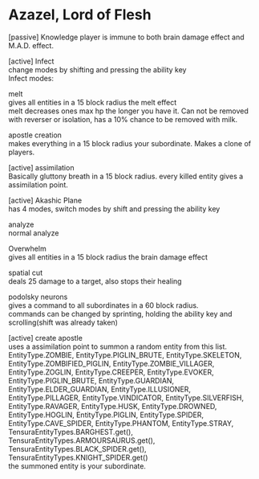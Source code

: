 # Azazel, Lord of Flesh

[passive] Knowledge
player is immune to both brain damage effect and M.A.D. effect.

[active] Infect\
change modes by shifting and pressing the ability key\
Infect modes:

melt\
gives all entities in a 15 block radius the melt effect\
melt decreases ones max hp the longer you have it. Can not be removed with reverser or 
isolation, has a 10% chance to be removed with milk.

apostle creation\
makes everything in a 15 block radius your subordinate. Makes a clone of players.


[active] assimilation\
Basically gluttony breath in a 15 block radius. every killed entity gives a assimilation point.

[active] Akashic Plane\
has 4 modes, switch modes by shift and pressing the ability key

analyze\
normal analyze

Overwhelm\
gives all entities in a 15 block radius the brain damage effect

spatial cut\
deals 25 damage to a target, also stops their healing

podolsky neurons\
gives a command to all subordinates in a 60 block radius.\
commands can be changed by sprinting, holding the ability key and scrolling(shift was already taken)

[active] create apostle\
uses a assimilation point to summon a random entity from this list.\
EntityType.ZOMBIE, EntityType.PIGLIN_BRUTE, EntityType.SKELETON, EntityType.ZOMBIFIED_PIGLIN, EntityType.ZOMBIE_VILLAGER, EntityType.ZOGLIN, EntityType.CREEPER, EntityType.EVOKER, EntityType.PIGLIN_BRUTE, EntityType.GUARDIAN, EntityType.ELDER_GUARDIAN, EntityType.ILLUSIONER, EntityType.PILLAGER, EntityType.VINDICATOR, EntityType.SILVERFISH, EntityType.RAVAGER, EntityType.HUSK, EntityType.DROWNED, EntityType.HOGLIN, EntityType.PIGLIN, EntityType.SPIDER, EntityType.CAVE_SPIDER, EntityType.PHANTOM, EntityType.STRAY, TensuraEntityTypes.BARGHEST.get(), TensuraEntityTypes.ARMOURSAURUS.get(), TensuraEntityTypes.BLACK_SPIDER.get(), TensuraEntityTypes.KNIGHT_SPIDER.get()\
the summoned entity is your subordinate.